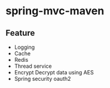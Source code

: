# spring-mvc-maven

## Feature
- Logging
- Cache
- Redis
- Thread service
- Encrypt Decrypt data using AES
- Spring security oauth2
